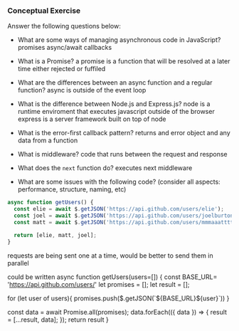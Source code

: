 ### Conceptual Exercise

Answer the following questions below:

- What are some ways of managing asynchronous code in JavaScript?
  promises
  async/await
  callbacks

- What is a Promise?
  a promise is a function that will be resolved at a later time either rejected or fuffiled

- What are the differences between an async function and a regular function?
  async is outside of the event loop

- What is the difference between Node.js and Express.js?
  node is a runtime enviroment that executes javascript outside of the browser
  express is a server framework built on top of node 

- What is the error-first callback pattern?
  returns and error object and any data from a function

- What is middleware?
  code that runs between the request and response 

- What does the `next` function do?
  executes next middleware

- What are some issues with the following code? (consider all aspects: performance, structure, naming, etc)

```js
async function getUsers() {
  const elie = await $.getJSON('https://api.github.com/users/elie');
  const joel = await $.getJSON('https://api.github.com/users/joelburton');
  const matt = await $.getJSON('https://api.github.com/users/mmmaaatttttt');

  return [elie, matt, joel];
}
```

requests are being sent one at a time, would be better to send them in parallel 

could be written
async function getUsers(users=[]) {
  const BASE_URL= 'https://api.github.com/users/'
  let promises = [];
  let result = [];

  for (let user of users){
    promises.push($.getJSON(`${BASE_URL}${user}`))
  }

  const data = await Promise.all(promises);
  data.forEach(({ data }) => {
    result = [...result, data];
  });
  return result
}